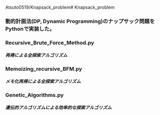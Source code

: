 Atsuto0519/Knapsack_problem# Knapsack_problem
### 動的計画法(DP, Dynamic Programming)のナップサック問題をPythonで実装した。
### Recursive_Brute_Force_Method.py
##### 再帰による全探索アルゴリズム
### Memoizing_recursive_BFM.py
##### メモ化再帰による全探索アルゴリズム
### Genetic_Algorithms.py
##### 遺伝的アルゴリズムによる効率的な探索アルゴリズム
